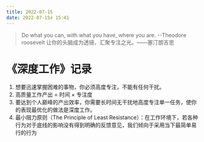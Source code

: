 ```yaml
---
title: 2022-07-15
date: 2022-07-15∂ 15:41
---
```


> Do what you can, with what you have, where you are. --Theodore roosevelt
> 让你的头脑成为透镜，汇聚专注之光。——塞汀朗吉思

# 《深度工作》记录

1. 想要迅速掌握困难的事物，你必须高度专注，不能有任何干扰。
2. 高质量工作产出 = 时间 × 专注度
3. 要达到个人巅峰的产出效率，你需要长时间无干扰地高度专注单一任务，使你的表现最优化的做法是深度工作。
4. 最小阻力原则（The Principle of Least Resistance）：在工作环境下，若各种行为对于底线的影响没有得到明确的反馈意见，我们倾向于采用当下最简单易行的行为
